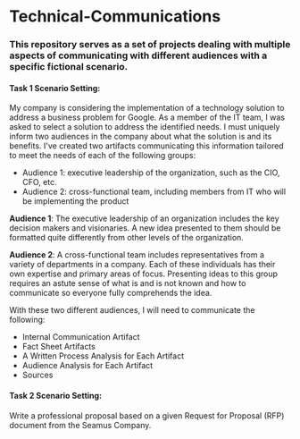 # Technical-Communications

### This repository serves as a set of projects dealing with multiple aspects of communicating with different audiences with a specific fictional scenario. 

#### Task 1 Scenario Setting:
My company is considering the implementation of a technology solution to address a business problem for Google. As a member of the IT team, I was asked to select a solution to address the identified needs. I must uniquely inform two audiences in the company about what the solution is and its benefits. I've created two artifacts communicating this information tailored to meet the needs of each of the following groups:

* Audience 1: executive leadership of the organization, such as the CIO, CFO, etc.
* Audience 2: cross-functional team, including members from IT who will be implementing the product

<b>Audience 1</b>:
The executive leadership of an organization includes the key decision makers and visionaries. A new idea presented to them should be formatted quite differently from other levels of the organization. 

<b>Audience 2</b>:
A cross-functional team includes representatives from a variety of departments in a company. Each of these individuals has their own expertise and primary areas of focus. Presenting ideas to this group requires an astute sense of what is and is not known and how to communicate so everyone fully comprehends the idea. 

With these two different audiences, I will need to communicate the following: 

* Internal Communication Artifact
* Fact Sheet Artifacts
* A Written Process Analysis for Each Artifact 
* Audience Analysis for Each Artifact 
* Sources

#### Task 2 Scenario Setting:
Write a professional proposal based on a given Request for Proposal (RFP) document from the Seamus Company. 

